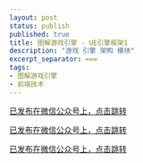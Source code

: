 ```yaml
---
layout: post
status: publish
published: true
title: 图解游戏引擎 - UE引擎框架1
description: "游戏 引擎 架构 模块"
excerpt_separator: ===
tags:
- 图解游戏引擎
- 前端技术
---
```


[已发布在微信公众号上，点击跳转](https://mp.weixin.qq.com/s/1i5FJDjZESwCo7JXylWo_g)

[已发布在微信公众号上，点击跳转](https://mp.weixin.qq.com/s/1i5FJDjZESwCo7JXylWo_g)

[已发布在微信公众号上，点击跳转](https://mp.weixin.qq.com/s/1i5FJDjZESwCo7JXylWo_g)

